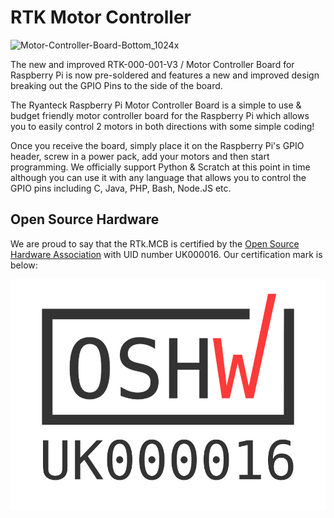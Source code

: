 # RTK Motor Controller

![Motor-Controller-Board-Bottom_1024x](https://user-images.githubusercontent.com/1878314/85520683-2a573b00-b5fb-11ea-9f20-cbd59273d849.jpg)

The new and improved RTK-000-001-V3 / Motor Controller Board for Raspberry Pi is now pre-soldered and features a new and improved design breaking out the GPIO Pins to the side of the board.

The Ryanteck Raspberry Pi Motor Controller Board is a simple to use & budget friendly motor controller board for the Raspberry Pi which allows you to easily control 2 motors in both directions with some simple coding!

Once you receive the board, simply place it on the Raspberry Pi's GPIO header, screw in a power pack, add your motors and then start programming. We officially support Python & Scratch at this point in time although you can use it with any language that allows you to control the GPIO pins including C, Java, PHP, Bash, Node.JS etc.

## Open Source Hardware

We are proud to say that the RTk.MCB is certified by the [Open Source Hardware Association](https://certification.oshwa.org/uk000016.html) with UID number UK000016. Our certification mark is below:


![OSHW_mark_UK000016](img/OSHW_mark_UK000016.png)
